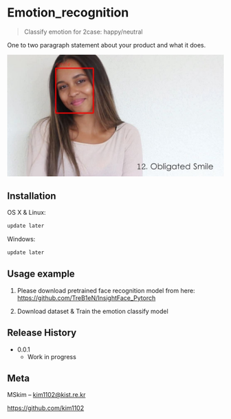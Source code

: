 # Emotion_recognition
> Classify emotion for 2case: happy/neutral

One to two paragraph statement about your product and what it does.

![test_img](./images/test_img.JPG)

## Installation

OS X & Linux:

```sh
update later
```

Windows:

```sh
update later
```

## Usage example

1. Please download pretrained face recognition model from here: https://github.com/TreB1eN/InsightFace_Pytorch

2. Download dataset & Train the emotion classify model

## Release History

* 0.0.1
    * Work in progress

## Meta

MSkim – kim1102@kist.re.kr

https://github.com/kim1102
